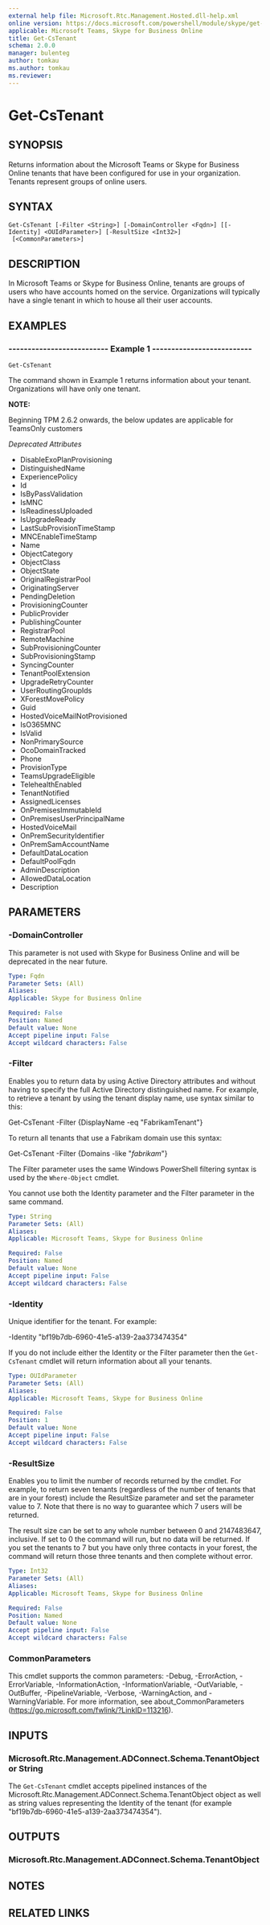 ```yaml
---
external help file: Microsoft.Rtc.Management.Hosted.dll-help.xml 
online version: https://docs.microsoft.com/powershell/module/skype/get-cstenant
applicable: Microsoft Teams, Skype for Business Online
title: Get-CsTenant
schema: 2.0.0
manager: bulenteg
author: tomkau
ms.author: tomkau
ms.reviewer:
---
```


# Get-CsTenant

## SYNOPSIS
Returns information about the Microsoft Teams or Skype for Business Online tenants that have been configured for use in your organization.
Tenants represent groups of online users.

## SYNTAX

```
Get-CsTenant [-Filter <String>] [-DomainController <Fqdn>] [[-Identity] <OUIdParameter>] [-ResultSize <Int32>]
 [<CommonParameters>]
```

## DESCRIPTION
In Microsoft Teams or Skype for Business Online, tenants are groups of users who have accounts homed on the service.
Organizations will typically have a single tenant in which to house all their user accounts.

## EXAMPLES

### -------------------------- Example 1 --------------------------
```
Get-CsTenant
```

The command shown in Example 1 returns information about your tenant.
Organizations will have only one tenant.

**NOTE:**

Beginning TPM 2.6.2 onwards, the below updates are applicable for TeamsOnly customers 

*Deprecated Attributes*

- DisableExoPlanProvisioning
- DistinguishedName
- ExperiencePolicy
- Id
- IsByPassValidation
- IsMNC
- IsReadinessUploaded
- IsUpgradeReady
- LastSubProvisionTimeStamp
- MNCEnableTimeStamp
- Name
- ObjectCategory
- ObjectClass
- ObjectState
- OriginalRegistrarPool
- OriginatingServer
- PendingDeletion
- ProvisioningCounter
- PublicProvider
- PublishingCounter
- RegistrarPool
- RemoteMachine
- SubProvisioningCounter
- SubProvisioningStamp
- SyncingCounter
- TenantPoolExtension
- UpgradeRetryCounter
- UserRoutingGroupIds
- XForestMovePolicy
- Guid
- HostedVoiceMailNotProvisioned
- IsO365MNC
- IsValid
- NonPrimarySource
- OcoDomainTracked
- Phone
- ProvisionType
- TeamsUpgradeEligible
- TelehealthEnabled
- TenantNotified
- AssignedLicenses
- OnPremisesImmutableId
- OnPremisesUserPrincipalName
- HostedVoiceMail
- OnPremSecurityIdentifier
- OnPremSamAccountName
- DefaultDataLocation
- DefaultPoolFqdn
- AdminDescription
- AllowedDataLocation
- Description


## PARAMETERS

### -DomainController
This parameter is not used with Skype for Business Online and will be deprecated in the near future.

```yaml
Type: Fqdn
Parameter Sets: (All)
Aliases: 
Applicable: Skype for Business Online

Required: False
Position: Named
Default value: None
Accept pipeline input: False
Accept wildcard characters: False
```

### -Filter
Enables you to return data by using Active Directory attributes and without having to specify the full Active Directory distinguished name.
For example, to retrieve a tenant by using the tenant display name, use syntax similar to this:

Get-CsTenant -Filter {DisplayName -eq "FabrikamTenant"}

To return all tenants that use a Fabrikam domain use this syntax:

Get-CsTenant -Filter {Domains -like "*fabrikam*"}

The Filter parameter uses the same Windows PowerShell filtering syntax is used by the `Where-Object` cmdlet.

You cannot use both the Identity parameter and the Filter parameter in the same command.

```yaml
Type: String
Parameter Sets: (All)
Aliases: 
Applicable: Microsoft Teams, Skype for Business Online

Required: False
Position: Named
Default value: None
Accept pipeline input: False
Accept wildcard characters: False
```

### -Identity
Unique identifier for the tenant.
For example:

-Identity "bf19b7db-6960-41e5-a139-2aa373474354"

If you do not include either the Identity or the Filter parameter then the `Get-CsTenant` cmdlet will return information about all your tenants.

```yaml
Type: OUIdParameter
Parameter Sets: (All)
Aliases: 
Applicable: Microsoft Teams, Skype for Business Online

Required: False
Position: 1
Default value: None
Accept pipeline input: False
Accept wildcard characters: False
```

### -ResultSize
Enables you to limit the number of records returned by the cmdlet.
For example, to return seven tenants (regardless of the number of tenants that are in your forest) include the ResultSize parameter and set the parameter value to 7.
Note that there is no way to guarantee which 7 users will be returned.

The result size can be set to any whole number between 0 and 2147483647, inclusive.
If set to 0 the command will run, but no data will be returned.
If you set the tenants to 7 but you have only three contacts in your forest, the command will return those three tenants and then complete without error.

```yaml
Type: Int32
Parameter Sets: (All)
Aliases: 
Applicable: Microsoft Teams, Skype for Business Online

Required: False
Position: Named
Default value: None
Accept pipeline input: False
Accept wildcard characters: False
```

### CommonParameters
This cmdlet supports the common parameters: -Debug, -ErrorAction, -ErrorVariable, -InformationAction, -InformationVariable, -OutVariable, -OutBuffer, -PipelineVariable, -Verbose, -WarningAction, and -WarningVariable. For more information, see about_CommonParameters (https://go.microsoft.com/fwlink/?LinkID=113216).


## INPUTS

### Microsoft.Rtc.Management.ADConnect.Schema.TenantObject or String
The `Get-CsTenant` cmdlet accepts pipelined instances of the Microsoft.Rtc.Management.ADConnect.Schema.TenantObject object as well as string values representing the Identity of the tenant (for example "bf19b7db-6960-41e5-a139-2aa373474354").

## OUTPUTS

### Microsoft.Rtc.Management.ADConnect.Schema.TenantObject

## NOTES

## RELATED LINKS

